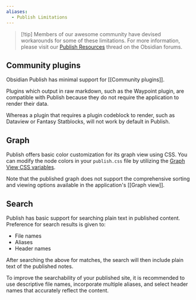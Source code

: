 ```yaml
---
aliases:
  - Publish Limitations
---
```


> [!tip] Members of our awesome community have devised workarounds for some of these limitations. For more information, please visit our [Publish Resources](https://forum.obsidian.md/t/obsidian-publish-resources/74582) thread on the Obsidian forums.

## Community plugins

Obsidian Publish has minimal support for [[Community plugins]]. 

Plugins which output in raw markdown, such as the Waypoint plugin, are compatible with Publish because they do not require the application to render their data. 

Whereas a plugin that requires a plugin codeblock to render, such as Dataview or Fantasy Statblocks, will not work by default in Publish. 


## Graph

Publish offers basic color customization for its graph view using CSS. You can modify the node colors in your `publish.css` file by utilizing the [Graph View CSS variables](https://docs.obsidian.md/Reference/CSS+variables/Plugins/Graph).

Note that the published graph does not support the comprehensive sorting and viewing options available in the application's [[Graph view]].


## Search

Publish has basic support for searching plain text in published content. Preference for search results is given to:

- File names
- Aliases
- Header names

After searching the above for matches, the search will then include plain text of the published notes.

To improve the searchability of your published site, it is recommended to use descriptive file names, incorporate multiple aliases, and select header names that accurately reflect the content.


